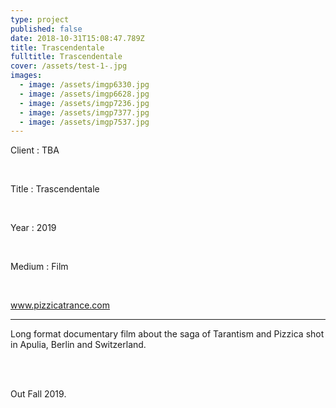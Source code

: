 ```yaml
---
type: project
published: false
date: 2018-10-31T15:08:47.789Z
title: Trascendentale
fulltitle: Trascendentale
cover: /assets/test-1-.jpg
images:
  - image: /assets/imgp6330.jpg
  - image: /assets/imgp6628.jpg
  - image: /assets/imgp7236.jpg
  - image: /assets/imgp7377.jpg
  - image: /assets/imgp7537.jpg
---
```

Client : TBA

<br/>

Title : Trascendentale

<br/>

Year : 2019

<br/>

Medium : Film

<br/>

www.pizzicatrance.com

- - -

Long format documentary film about the saga of Tarantism and Pizzica shot in Apulia, Berlin and Switzerland. 

<br/>

\
Out Fall 2019.
